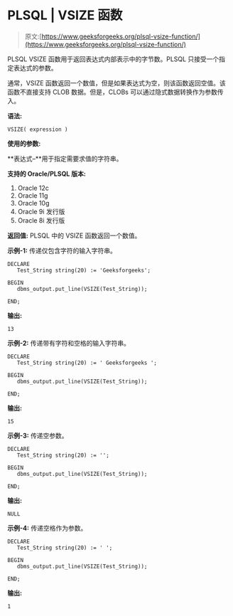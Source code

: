 # PLSQL | VSIZE 函数

> 原文:[https://www.geeksforgeeks.org/plsql-vsize-function/](https://www.geeksforgeeks.org/plsql-vsize-function/)

PLSQL VSIZE 函数用于返回表达式内部表示中的字节数。PLSQL 只接受一个指定表达式的参数。

通常，VSIZE 函数返回一个数值，但是如果表达式为空，则该函数返回空值。该函数不直接支持 CLOB 数据。但是，CLOBs 可以通过隐式数据转换作为参数传入。

**语法:**

```
VSIZE( expression )
```

**使用的参数:**

**表达式–**用于指定需要求值的字符串。

**支持的 Oracle/PLSQL 版本:**

1.  Oracle 12c
2.  Oracle 11g
3.  Oracle 10g
4.  Oracle 9i 发行版
5.  Oracle 8i 发行版

**返回值:**
PLSQL 中的 VSIZE 函数返回一个数值。

**示例-1:** 传递仅包含字符的输入字符串。

```
DECLARE 
   Test_String string(20) := 'Geeksforgeeks';

BEGIN 
   dbms_output.put_line(VSIZE(Test_String)); 

END;  
```

**输出:**

```
13 
```

**示例-2:** 传递带有字符和空格的输入字符串。

```
DECLARE 
   Test_String string(20) := ' Geeksforgeeks ';

BEGIN 
   dbms_output.put_line(VSIZE(Test_String)); 

END;  
```

**输出:**

```
15 
```

**示例-3:** 传递空参数。

```
DECLARE 
   Test_String string(20) := '';

BEGIN 
   dbms_output.put_line(VSIZE(Test_String)); 

END;  
```

**输出:**

```
NULL 
```

**示例-4:** 传递空格作为参数。

```
DECLARE 
   Test_String string(20) := ' ';

BEGIN 
   dbms_output.put_line(VSIZE(Test_String)); 

END;  
```

**输出:**

```
1 
```